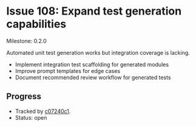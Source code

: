 # Issue 108: Expand test generation capabilities
Milestone: 0.2.0

Automated unit test generation works but integration coverage is lacking.

- Implement integration test scaffolding for generated modules
- Improve prompt templates for edge cases
- Document recommended review workflow for generated tests

## Progress
- Tracked by [c07240c1](../commit/c07240c1).
- Status: open
